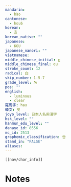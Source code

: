 ```yaml
---
mandarin:
  - hào
cantonese:
  - hou6
korean:
  - 호
korean_native: ""
japanese:
  - KOU
japanese_nanori: ""
vietnamese:
middle_chinese_initial: ɣ
middle_chinese_final: ɑu
stroke_count: 12
radical: 白
skip_number: 1-5-7
grade_level: 名
pos: ""
english:
  - luminous
  - clear
羅馬字: hau
韓文: 핫
joyo_level: 日本人名用漢字
hsk_level: ""
hanmun_edu_level: ""
danayo_id: 8556
mc_id: 2513
graphemic_classification: 告
stand_in: "FALSE"
aliases:
---
```

```meta-bind-embed
[[nav/char_info]]
```

# Notes
